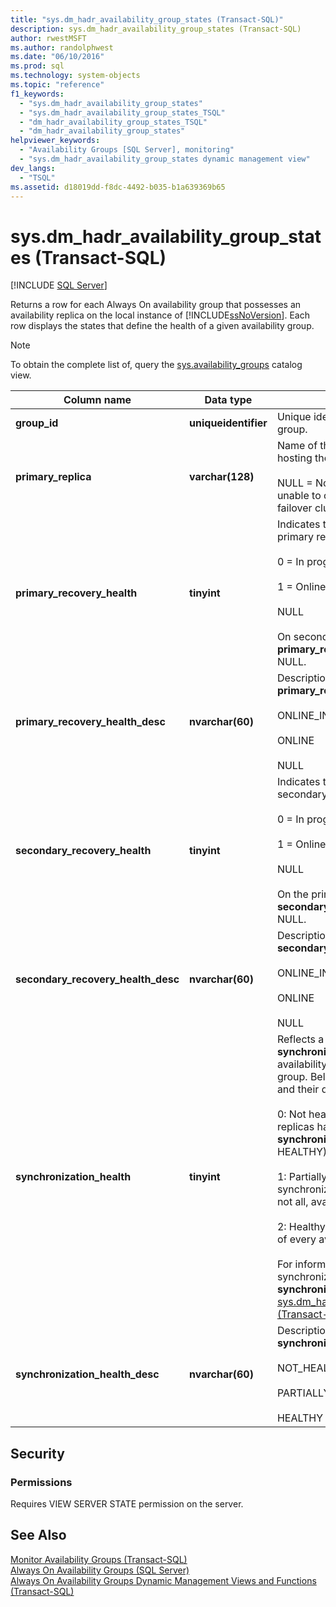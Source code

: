 ```yaml
---
title: "sys.dm_hadr_availability_group_states (Transact-SQL)"
description: sys.dm_hadr_availability_group_states (Transact-SQL)
author: rwestMSFT
ms.author: randolphwest
ms.date: "06/10/2016"
ms.prod: sql
ms.technology: system-objects
ms.topic: "reference"
f1_keywords:
  - "sys.dm_hadr_availability_group_states"
  - "sys.dm_hadr_availability_group_states_TSQL"
  - "dm_hadr_availability_group_states_TSQL"
  - "dm_hadr_availability_group_states"
helpviewer_keywords:
  - "Availability Groups [SQL Server], monitoring"
  - "sys.dm_hadr_availability_group_states dynamic management view"
dev_langs:
  - "TSQL"
ms.assetid: d18019dd-f8dc-4492-b035-b1a639369b65
---
```

# sys.dm_hadr_availability_group_states (Transact-SQL)
[!INCLUDE [SQL Server](../../includes/applies-to-version/sqlserver.md)]

  Returns a row for each Always On availability group that possesses an availability replica on the local instance of [!INCLUDE[ssNoVersion](../../includes/ssnoversion-md.md)]. Each row displays the states that define the health of a given availability group.  
  
> [!NOTE]  
>  To obtain the complete list of, query the [sys.availability_groups](../../relational-databases/system-catalog-views/sys-availability-groups-transact-sql.md) catalog view.  
  
|Column name|Data type|Description|  
|-----------------|---------------|-----------------|  
|**group_id**|**uniqueidentifier**|Unique identifier of the availability group.|  
|**primary_replica**|**varchar(128)**|Name of the server instance that is hosting the current primary replica.<br /><br /> NULL = Not the primary replica and unable to communicate with the WSFC failover cluster.|  
|**primary_recovery_health**|**tinyint**|Indicates the recovery health of the primary replica, one of:<br /><br /> 0 = In progress<br /><br /> 1 = Online<br /><br /> NULL<br /><br /> On secondary replicas the **primary_recovery_health** column is NULL.|  
|**primary_recovery_health_desc**|**nvarchar(60)**|Description of **primary_replica_health**, one of:<br /><br /> ONLINE_IN_PROGRESS<br /><br /> ONLINE<br /><br /> NULL|  
|**secondary_recovery_health**|**tinyint**|Indicates the recovery health of a secondary replica replica,one of:<br /><br /> 0 = In progress<br /><br /> 1 = Online<br /><br /> NULL<br /><br /> On the primary replica, the **secondary_recovery_health** column is NULL.|  
|**secondary_recovery_health_desc**|**nvarchar(60)**|Description of **secondary_recovery_health**, one of:<br /><br /> ONLINE_IN_PROGRESS<br /><br /> ONLINE<br /><br /> NULL|  
|**synchronization_health**|**tinyint**|Reflects a rollup of the **synchronization_health** of all availability replicas in the availability group. Below are the possible values and their descriptions.<br /><br /> 0: Not healthy. None of the availability replicas have a healthy **synchronization_health** (2 = HEALTHY).<br /><br /> 1: Partially healthy. The synchronization health of some, but not all, availability replicas is healthy.<br /><br /> 2: Healthy. The synchronization health of every availability replica is healthy.<br /><br /> For information about replica synchronization health, see the **synchronization_health** column in [sys.dm_hadr_availability_replica_states &#40;Transact-SQL&#41;](../../relational-databases/system-dynamic-management-views/sys-dm-hadr-availability-replica-states-transact-sql.md).|  
|**synchronization_health_desc**|**nvarchar(60)**|Description of **synchronization_health**, one of:<br /><br /> NOT_HEALTHY<br /><br /> PARTIALLY_HEALTHY<br /><br /> HEALTHY|  
  
## Security  
  
### Permissions  
 Requires VIEW SERVER STATE permission on the server.  
  
## See Also  
 [Monitor Availability Groups &#40;Transact-SQL&#41;](../../database-engine/availability-groups/windows/monitor-availability-groups-transact-sql.md)   
 [Always On Availability Groups &#40;SQL Server&#41;](../../database-engine/availability-groups/windows/always-on-availability-groups-sql-server.md)   
 [Always On Availability Groups Dynamic Management Views and Functions &#40;Transact-SQL&#41;](../../relational-databases/system-dynamic-management-views/always-on-availability-groups-dynamic-management-views-functions.md)  
  
  
